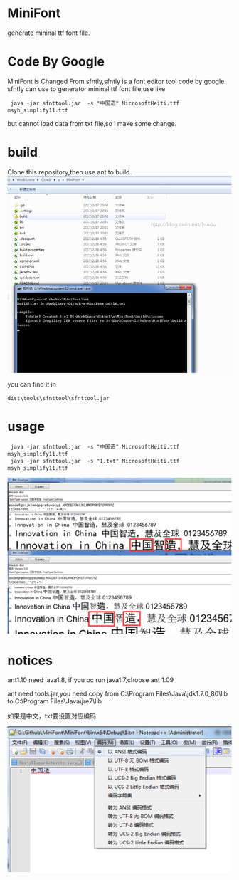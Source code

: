 # MiniFont
generate mininal ttf font file.

# Code By Google
MiniFont is Changed From sfntly,sfntly is a font editor tool code by google.
sfntly can use to generator mininal ttf font file,use like 
```
 java -jar sfnttool.jar  -s "中国造" MicrosoftHeiti.ttf msyh_simplify11.ttf
```

but cannot load data from txt file,so i make some change.

# build
Clone this repository,then use ant to build.
![image](https://github.com/ThisisGame/MiniFont/blob/master/doc/1.png)

you can find it in
```
dist\tools\sfnttool\sfnttool.jar
```


# usage
```
 java -jar sfnttool.jar  -s "中国造" MicrosoftHeiti.ttf msyh_simplify11.ttf
 java -jar sfnttool.jar  -s "1.txt" MicrosoftHeiti.ttf msyh_simplify11.ttf
```

![image](https://github.com/ThisisGame/MiniFont/blob/master/doc/2.png)


# notices
ant1.10 need java1.8, if you pc run java1.7,choose ant 1.09

ant need tools.jar,you need copy from C:\Program Files\Java\jdk1.7.0_80\lib to C:\Program Files\Java\jre7\lib

如果是中文，txt要设置对应编码

![image](https://github.com/ThisisGame/MiniFont/blob/master/doc/3.png)
